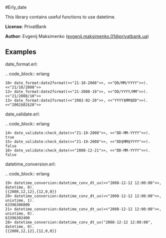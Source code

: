 #Erly_date

This library contains useful functions to use datetime.

**License**: PrivatBank

**Author**: Evgenij Maksimenko (evgenij.maksimenko.01@privatbank.ua)

Examples
--------

date_format.erl:

.. code_block:: erlang

    10> date_format:date2format(<<"21-10-2008">>, <<"DD/MM/YYYY">>).
    <<"21/10/2008">>
    12> date_format:date2format(<<"21-2008-10">>, <<"DD/YYYY/MM">>).  
    <<"21/2008/10">>
    13> date_format:date2format(<<"2002-02-20">>, <<"YYYY$MM$DD">>).
    <<"2002$02$20">>
    
date_validate.erl:

.. code_block:: erlang
    
    14> date_validate:check_date(<<"21-10-2008">>, <<"DD-MM-YYYY">>).
    true
    15> date_validate:check_date(<<"21-10-2008">>, <<"DD$MM$YYYY">>).
    false
    16> date_validate:check_date(<<"2008-12-21">>, <<"DD-MM-YYYY">>).
    false

datetime_conversion.erl:

.. code_block:: erlang

    19> datetime_conversion:datetime_conv_dt_ux(<<"2008-12-12 12:00:00">>, datetime, 0).
    {{2008,12,12},{12,0,0}}
    20> datetime_conversion:datetime_conv_dt_ux(<<"2008-12-12 12:00:00">>, unixtime, 1).
    63396306000
    21> datetime_conversion:datetime_conv_dt_ux(<<"2008-12-12 12:00:00">>, unixtime, 0).
    63396302400
    28> datetime_conversion:datetime_conv_dt_ux("2008-12-12 12:00:00", datetime, 0).
    {{2008,12,12},{12,0,0}}
